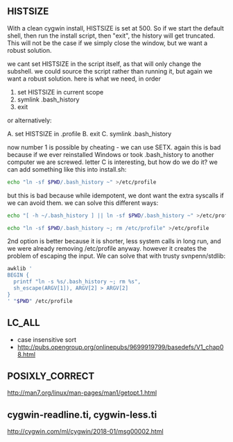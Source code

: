 HISTSIZE
-----------------------------------------------------------------------
With a clean cygwin install, HISTSIZE is set at 500. So if we start the
default shell, then run the install script, then "exit", the history will get
truncated. This will not be the case if we simply close the window, but we
want a robust solution.

we cant set HISTSIZE in the script itself, as that will only change the
subshell. we could source the script rather than running it, but again we want
a robust solution. here is what we need, in order

1. set HISTSIZE in current scope
2. symlink .bash_history
3. exit

or alternatively:

A. set HISTSIZE in .profile
B. exit
C. symlink .bash_history

now number 1 is possible by cheating - we can use SETX. again this is bad
because if we ever reinstalled Windows or took .bash_history to another
computer we are screwed. letter C is interesting, but how do we do it? we can
add something like this into install.sh:

~~~sh
echo "ln -sf $PWD/.bash_history ~" >/etc/profile
~~~

but this is bad because while idempotent, we dont want the extra syscalls if
we can avoid them. we can solve this different ways:

~~~sh
echo "[ -h ~/.bash_history ] || ln -sf $PWD/.bash_history ~" >/etc/profile
~~~

~~~sh
echo "ln -sf $PWD/.bash_history ~; rm /etc/profile" >/etc/profile
~~~

2nd option is better because it is shorter, less system calls in long run, and
we were already removing /etc/profile anyway. however it creates the problem
of escaping the input. We can solve that with trusty svnpenn/stdlib:

~~~sh
awklib '
BEGIN {
  printf "ln -s %s/.bash_history ~; rm %s",
  sh_escape(ARGV[1]), ARGV[2] > ARGV[2]
}
' "$PWD" /etc/profile
~~~

LC_ALL
-----------------------
- case insensitive sort
- http://pubs.opengroup.org/onlinepubs/9699919799/basedefs/V1_chap08.html

POSIXLY_CORRECT
--------------------------------------------------
http://man7.org/linux/man-pages/man1/getopt.1.html

cygwin-readline.ti, cygwin-less.ti
-------------------------------------------------
http://cygwin.com/ml/cygwin/2018-01/msg00002.html
